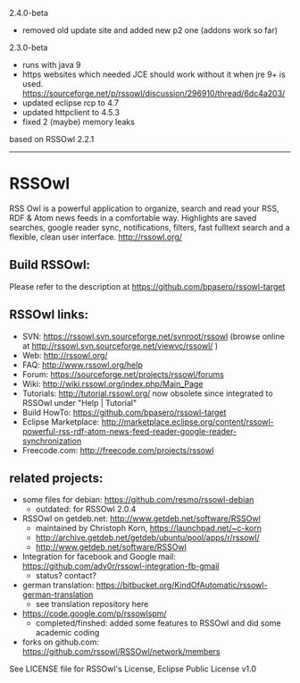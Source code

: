 2.4.0-beta
- removed old update site and added new p2 one (addons work so far)

2.3.0-beta
- runs with java 9
- https websites which needed JCE should work without it when jre 9+ is used. https://sourceforge.net/p/rssowl/discussion/296910/thread/6dc4a203/
- updated eclipse rcp to 4.7
- updated httpclient to 4.5.3
- fixed 2 (maybe) memory leaks

based on RSSOwl 2.2.1

---

RSSOwl
======
RSS Owl is a powerful application to organize, search and read your RSS, RDF & Atom news feeds in a comfortable way.
Highlights are saved searches, google reader sync, notifications, filters, fast fulltext search and a flexible, clean user interface.
http://rssowl.org/

Build RSSOwl:
-------------

Please refer to the description at https://github.com/bpasero/rssowl-target

RSSOwl links:
-------------
* SVN: https://rssowl.svn.sourceforge.net/svnroot/rssowl (browse online at http://rssowl.svn.sourceforge.net/viewvc/rssowl/ )
* Web: http://rssowl.org/
* FAQ: http://www.rssowl.org/help
* Forum: https://sourceforge.net/projects/rssowl/forums
* Wiki: http://wiki.rssowl.org/index.php/Main_Page
* Tutorials: http://tutorial.rssowl.org/ now obsolete since integrated to RSSOwl under "Help | Tutorial"
* Build HowTo: https://github.com/bpasero/rssowl-target
* Eclipse Marketplace: http://marketplace.eclipse.org/content/rssowl-powerful-rss-rdf-atom-news-feed-reader-google-reader-synchronization
* Freecode.com: http://freecode.com/projects/rssowl

related projects:
-----------------
* some files for debian: https://github.com/resmo/rssowl-debian
	* outdated: for RSSOwl 2.0.4
* RSSOwl on getdeb.net: http://www.getdeb.net/software/RSSOwl
	* maintained by Christoph Korn, https://launchpad.net/~c-korn
	* http://archive.getdeb.net/getdeb/ubuntu/pool/apps/r/rssowl/
	* http://www.getdeb.net/software/RSSOwl
* Integration for facebook and Google mail: https://github.com/adv0r/rssowl-integration-fb-gmail
	* status? contact?
* german translation: https://bitbucket.org/KindOfAutomatic/rssowl-german-translation
	* see translation repository here
* https://code.google.com/p/rssowlspm/
	* completed/finshed: added some features to RSSOwl and did some academic coding
* forks on github.com: https://github.com/rssowl/RSSOwl/network/members

See LICENSE file for RSSOwl's License, Eclipse Public License v1.0
